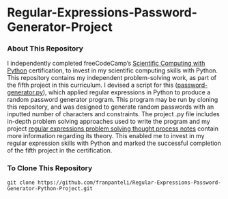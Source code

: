 # Regular-Expressions-Password-Generator-Project
### About This Repository
I independently completed freeCodeCamp’s [Scientific Computing with Python](https://www.freecodecamp.org/learn/scientific-computing-with-python/) certification, to invest in my scientific computing skills with Python. This repository contains my independent problem-solving work, as part of the fifth project in this curriculum. I devised a script for this ([password-generator.py](https://github.com/franpanteli/Regular-Expressions-Password-Generator-Python-Project/blob/main/password-generator.py)), which applied regular expressions in Python to produce a random password generator program. This program may be run by cloning this repository, and was designed to generate random passwords with an inputted number of characters and constraints. The project .py file includes in-depth problem solving approaches used to write the program and my project [regular expressions problem solving thought process notes](https://github.com/franpanteli/Regular-Expressions-Password-Generator-Python-Project/blob/main/Regular%20Expressions%20Problem%20Solving%20Thought%20Process%20Notes.txt) contain more information regarding its theory. This enabled me to invest in my regular expression skills with Python and marked the successful completion of the fifth project in the certification.

### To Clone This Repository
```
git clone https://github.com/franpanteli/Regular-Expressions-Password-Generator-Python-Project.git
```
